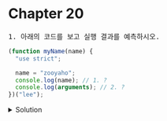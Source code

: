 # Chapter 20

<pre>1. 아래의 코드를 보고 실행 결과를 예측하시오.</pre>

```js
(function myName(name) {
  "use strict";

  name = "zooyaho";
  console.log(name); // 1. ?
  console.log(arguments); // 2. ?
})("lee");
```

<details>
  <summary>Solution</summary>
  <strong>1. zooyaho<br>2. lee</strong>
  <pre>strict mode에서 매개변수에 전달된 인수를 재할당하여 변경해도 arguments 객체에 반영되지 않는다.</pre>
</details>
